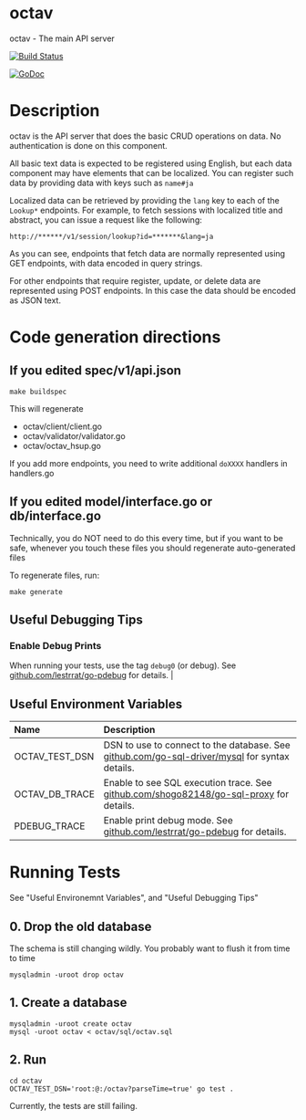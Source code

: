 # octav

octav - The main API server

[![Build Status](https://travis-ci.org/builderscon/octav.svg?branch=master)](https://travis-ci.org/builderscon/octav)

[![GoDoc](https://godoc.org/github.com/builderscon/octav/octav?status.svg)](https://godoc.org/github.com/builderscon/octav/octav)

# Description

octav is the API server that does the basic CRUD operations on data.
No authentication is done on this component.

All basic text data is expected to be registered using English, but
each data component may have elements that can be localized.
You can register such data by providing data with keys such as `name#ja`

Localized data can be retrieved by providing the `lang` key to each of
the `Lookup*` endpoints. For example, to fetch sessions with localized
title and abstract, you can issue a request like the following:

```
http://******/v1/session/lookup?id=*******&lang=ja
```

As you can see, endpoints that fetch data are normally represented using
GET endpoints, with data encoded in query strings.

For other endpoints that require register, update, or delete data are
represented using POST endpoints. In this case the data should be
encoded as JSON text.

# Code generation directions

## If you edited spec/v1/api.json

```
make buildspec
```

This will regenerate 

* octav/client/client.go
* octav/validator/validator.go
* octav/octav_hsup.go

If you add more endpoints, you need to write additional `doXXXX` handlers in handlers.go

## If you edited model/interface.go or db/interface.go

Technically, you do NOT need to do this every time, but if you want to be safe, whenever you touch these files you should regenerate auto-generated files

To regenerate files, run:

```
make generate
```

## Useful Debugging Tips

### Enable Debug Prints

When running your tests, use the tag `debug0` (or debug). See [github.com/lestrrat/go-pdebug](https://github.com/lestrrat/go-pdebug) for details. |

## Useful Environment Variables

| Name | Description |
|:-----|:------------|
|OCTAV_TEST_DSN | DSN to use to connect to the database. See [github.com/go-sql-driver/mysql](https://github.com/go-sql-driver/mysql) for syntax details. |
|OCTAV_DB_TRACE | Enable to see SQL execution trace. See [github.com/shogo82148/go-sql-proxy](https://github.com/shogo82148/go-sql-proxy) for details. |
|PDEBUG_TRACE | Enable print debug mode. See [github.com/lestrrat/go-pdebug](https://github.com/lestrrat/go-pdebug) for details. |


# Running Tests

See "Useful Environemnt Variables", and "Useful Debugging Tips"

## 0. Drop the old database

The schema is still changing wildly. You probably want to flush it from
time to time

```
mysqladmin -uroot drop octav
```

## 1. Create a database

```
mysqladmin -uroot create octav
mysql -uroot octav < octav/sql/octav.sql
```

## 2. Run

```
cd octav
OCTAV_TEST_DSN='root:@:/octav?parseTime=true' go test .
```

Currently, the tests are still failing.

